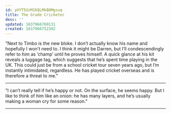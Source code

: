 ```yaml
---
id: yUYT5UzM1KQLMkBOMgsuq
title: The Grade Cricketer
desc: ''
updated: 1637966769131
created: 1637966752392
---
```



"Next to Timbo is the new bloke. I don’t actually know his name and hopefully I won’t need to. I think it might be Darren, but I’ll condescendingly refer to him as ‘champ’ until he proves himself. A quick glance at his kit reveals a luggage tag, which suggests that he’s spent time playing in the UK. This could just be from a school cricket tour seven years ago, but I’m instantly intimidated, regardless. He has played cricket overseas and is therefore a threat to me."

---------

"I can’t really tell if he’s happy or not. On the surface, he seems happy. But I like to think of him like an onion: he has many layers, and he’s usually making a woman cry for some reason."

---------
